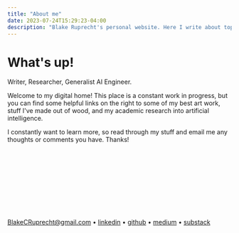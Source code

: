 ```yaml
---
title: "About me"
date: 2023-07-24T15:29:23-04:00
description: "Blake Ruprecht's personal website. Here I write about topics that interest me, link my academic research, display some art, and draw some pictures. My contact info is on the home page."
---
```



# What's up!

Writer, Researcher, Generalist AI Engineer.

Welcome to my digital home! This place is a constant work in progress, but you can find some helpful links on the right to some of my best art work, stuff I've made out of wood, and my academic research into artificial intelligence.

I constantly want to learn more, so read through my stuff and email me any thoughts or comments you have. Thanks!



&nbsp;

&nbsp;

&nbsp;

&nbsp;

&nbsp;

BlakeCRuprecht@gmail.com • [linkedin](https://www.linkedin.com/in/blakeruprecht/) • [github](https://github.com/blakeruprecht) • [medium](https://medium.com/@blakeruprecht) • [substack](https://blakeruprecht.substack.com/)

